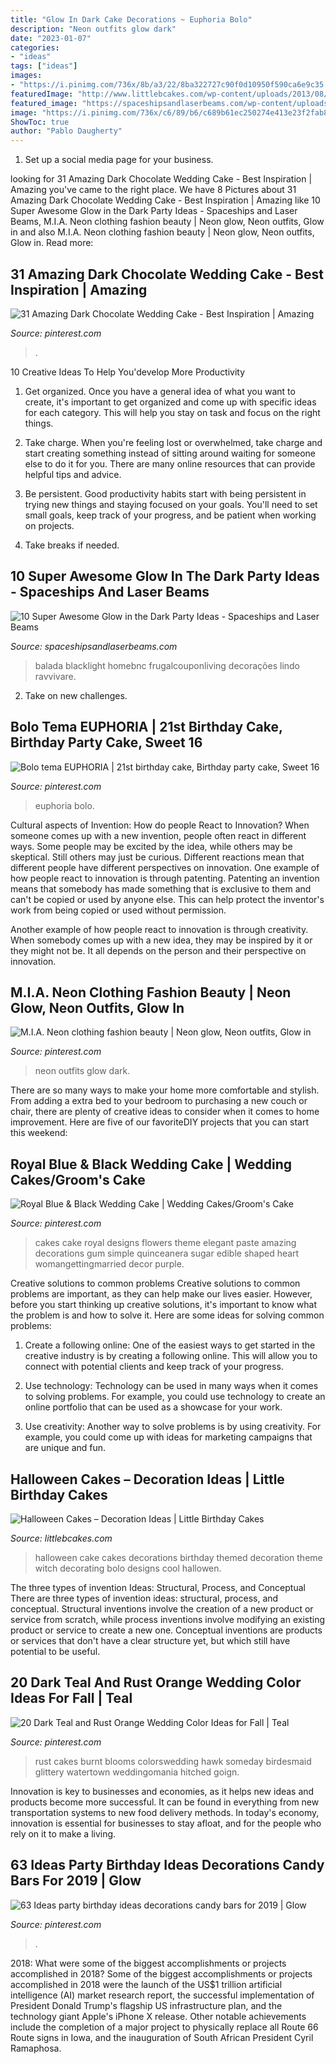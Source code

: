 ```yaml
---
title: "Glow In Dark Cake Decorations ~ Euphoria Bolo"
description: "Neon outfits glow dark"
date: "2023-01-07"
categories:
- "ideas"
tags: ["ideas"]
images:
- "https://i.pinimg.com/736x/8b/a3/22/8ba322727c90f0d10950f590ca6e9c35.jpg"
featuredImage: "http://www.littlebcakes.com/wp-content/uploads/2013/08/Halloween-Cake-Decorations.jpg"
featured_image: "https://spaceshipsandlaserbeams.com/wp-content/uploads/2015/12/glow-in-the-dark-party-ideas.jpg"
image: "https://i.pinimg.com/736x/c6/89/b6/c689b61ec250274e413e23f2fab8ed98--neon-clothing-neon-party.jpg"
ShowToc: true
author: "Pablo Daugherty"
---
```



1. Set up a social media page for your business.

	

		
looking for 31 Amazing Dark Chocolate Wedding Cake - Best Inspiration | Amazing you've came to the right place. We have 8 Pictures about 31 Amazing Dark Chocolate Wedding Cake - Best Inspiration | Amazing like 10 Super Awesome Glow in the Dark Party Ideas - Spaceships and Laser Beams, M.I.A. Neon clothing fashion beauty | Neon glow, Neon outfits, Glow in and also M.I.A. Neon clothing fashion beauty | Neon glow, Neon outfits, Glow in. Read more:
		
    
## 31 Amazing Dark Chocolate Wedding Cake - Best Inspiration | Amazing

<img loading=lazy src="https://i.pinimg.com/736x/5f/f7/95/5ff795ad6bc0a64526b96b3607382dec.jpg" onerror="this.onerror=null;this.src='https://tse3.mm.bing.net/th?id=OIP.G5NYCBi4RmMLqQNHcBEcSAHaK2&amp;pid=15.1';" alt="31 Amazing Dark Chocolate Wedding Cake - Best Inspiration | Amazing">

_Source: pinterest.com_

>. 

	

10 Creative Ideas To Help You'develop More Productivity
1. Get organized. Once you have a general idea of what you want to create, it's important to get organized and come up with specific ideas for each category. This will help you stay on task and focus on the right things.
2. Take charge. When you're feeling lost or overwhelmed, take charge and start creating something instead of sitting around waiting for someone else to do it for you. There are many online resources that can provide helpful tips and advice.

3. Be persistent. Good productivity habits start with being persistent in trying new things and staying focused on your goals. You'll need to set small goals, keep track of your progress, and be patient when working on projects.

4. Take breaks if needed.

    
## 10 Super Awesome Glow In The Dark Party Ideas - Spaceships And Laser Beams

<img loading=lazy src="https://spaceshipsandlaserbeams.com/wp-content/uploads/2015/12/glow-in-the-dark-party-ideas.jpg" onerror="this.onerror=null;this.src='https://tse1.mm.bing.net/th?id=OIP.fqDZuRcVOGTvZWo9xEgUPQHaLH&amp;pid=15.1';" alt="10 Super Awesome Glow in the Dark Party Ideas - Spaceships and Laser Beams">

_Source: spaceshipsandlaserbeams.com_

>balada blacklight homebnc frugalcouponliving decorações lindo ravvivare. 

	

2. Take on new challenges.

    
## Bolo Tema EUPHORIA | 21st Birthday Cake, Birthday Party Cake, Sweet 16

<img loading=lazy src="https://i.pinimg.com/736x/fe/3d/6c/fe3d6ce5fd9b181a8a6cfd4292a8ef28.jpg" onerror="this.onerror=null;this.src='https://tse2.mm.bing.net/th?id=OIP.tw2S0l_iMDYKOBNE9aLv5wHaJ3&amp;pid=15.1';" alt="Bolo tema EUPHORIA | 21st birthday cake, Birthday party cake, Sweet 16">

_Source: pinterest.com_

>euphoria bolo. 

	

Cultural aspects of Invention: How do people React to Innovation?
When someone comes up with a new invention, people often react in different ways. Some people may be excited by the idea, while others may be skeptical. Still others may just be curious. Different reactions mean that different people have different perspectives on innovation. 
One example of how people react to innovation is through patenting. Patenting an invention means that somebody has made something that is exclusive to them and can't be copied or used by anyone else. This can help protect the inventor's work from being copied or used without permission. 

Another example of how people react to innovation is through creativity. When somebody comes up with a new idea, they may be inspired by it or they might not be. It all depends on the person and their perspective on innovation.

    
## M.I.A. Neon Clothing Fashion Beauty | Neon Glow, Neon Outfits, Glow In

<img loading=lazy src="https://i.pinimg.com/736x/c6/89/b6/c689b61ec250274e413e23f2fab8ed98--neon-clothing-neon-party.jpg" onerror="this.onerror=null;this.src='https://tse4.mm.bing.net/th?id=OIP.C3-WzRYXc0S3eYlpWZScgAHaFj&amp;pid=15.1';" alt="M.I.A. Neon clothing fashion beauty | Neon glow, Neon outfits, Glow in">

_Source: pinterest.com_

>neon outfits glow dark. 

	

There are so many ways to make your home more comfortable and stylish. From adding a extra bed to your bedroom to purchasing a new couch or chair, there are plenty of creative ideas to consider when it comes to home improvement. Here are five of our favoriteDIY projects that you can start this weekend: 

    
## Royal Blue &amp; Black Wedding Cake | Wedding Cakes/Groom&#039;s Cake

<img loading=lazy src="https://s-media-cache-ak0.pinimg.com/736x/be/11/02/be110211fd44264ca8fda27eee6c8329.jpg" onerror="this.onerror=null;this.src='https://tse3.mm.bing.net/th?id=OIP.no503EhJv-zKfkU87j0UWgHaJ6&amp;pid=15.1';" alt="Royal Blue &amp; Black Wedding Cake | Wedding Cakes/Groom&#039;s Cake">

_Source: pinterest.com_

>cakes cake royal designs flowers theme elegant paste amazing decorations gum simple quinceanera sugar edible shaped heart womangettingmarried decor purple. 

	

Creative solutions to common problems
Creative solutions to common problems are important, as they can help make our lives easier. However, before you start thinking up creative solutions, it's important to know what the problem is and how to solve it. Here are some ideas for solving common problems:
1. Create a following online: One of the easiest ways to get started in the creative industry is by creating a following online. This will allow you to connect with potential clients and keep track of your progress.

2. Use technology: Technology can be used in many ways when it comes to solving problems. For example, you could use technology to create an online portfolio that can be used as a showcase for your work.

3. Use creativity: Another way to solve problems is by using creativity. For example, you could come up with ideas for marketing campaigns that are unique and fun.

    
## Halloween Cakes – Decoration Ideas | Little Birthday Cakes

<img loading=lazy src="http://www.littlebcakes.com/wp-content/uploads/2013/08/Halloween-Cake-Decorations.jpg" onerror="this.onerror=null;this.src='https://tse1.mm.bing.net/th?id=OIP.BXQwElwqXjPBny6XEyj5bgHaKc&amp;pid=15.1';" alt="Halloween Cakes – Decoration Ideas | Little Birthday Cakes">

_Source: littlebcakes.com_

>halloween cake cakes decorations birthday themed decoration theme witch decorating bolo designs cool hallowen. 

	

The three types of invention Ideas: Structural, Process, and Conceptual
There are three types of invention ideas: structural, process, and conceptual. Structural inventions involve the creation of a new product or service from scratch, while process inventions involve modifying an existing product or service to create a new one. Conceptual inventions are products or services that don't have a clear structure yet, but which still have potential to be useful.

    
## 20 Dark Teal And Rust Orange Wedding Color Ideas For Fall | Teal

<img loading=lazy src="https://i.pinimg.com/736x/4a/1b/44/4a1b44de47b6704184da0ef29122b610.jpg" onerror="this.onerror=null;this.src='https://tse3.mm.bing.net/th?id=OIP.Cm9aLSevr4FBEEyBYMQA9AHaLH&amp;pid=15.1';" alt="20 Dark Teal and Rust Orange Wedding Color Ideas for Fall | Teal">

_Source: pinterest.com_

>rust cakes burnt blooms colorswedding hawk someday birdesmaid glittery watertown weddingomania hitched goign. 

	

Innovation is key to businesses and economies, as it helps new ideas and products become more successful. It can be found in everything from new transportation systems to new food delivery methods. In today's economy, innovation is essential for businesses to stay afloat, and for the people who rely on it to make a living.

    
## 63 Ideas Party Birthday Ideas Decorations Candy Bars For 2019 | Glow

<img loading=lazy src="https://i.pinimg.com/736x/8b/a3/22/8ba322727c90f0d10950f590ca6e9c35.jpg" onerror="this.onerror=null;this.src='https://tse1.mm.bing.net/th?id=OIP.tN837NBhQ13-_w2RchTBHAAAAA&amp;pid=15.1';" alt="63 Ideas party birthday ideas decorations candy bars for 2019 | Glow">

_Source: pinterest.com_

>. 

	

2018: What were some of the biggest accomplishments or projects accomplished in 2018?
Some of the biggest accomplishments or projects accomplished in 2018 were the launch of the US$1 trillion artificial intelligence (AI) market research report, the successful implementation of President Donald Trump's flagship US infrastructure plan, and the technology giant Apple's iPhone X release. Other notable achievements include the completion of a major project to physically replace all Route 66 Route signs in Iowa, and the inauguration of South African President Cyril Ramaphosa.


